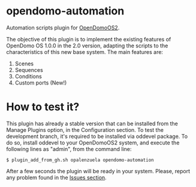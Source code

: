 opendomo-automation
===================

Automation scripts plugin for [OpenDomoOS2](https://github.com/opalenzuela/opendomo).

The objective of this plugin is to implement the existing features of OpenDomo OS 1.0.0 in the 2.0 version, adapting the scripts to the characteristics of this new base system. The main features are:

1. Scenes
2. Sequences
3. Conditions
4. Custom ports (New!)

How to test it?
===============

This plugin has already a stable version that can be installed from the Manage Plugins option, in the Configuration section. To test the development branch, it's required to be installed via oddevel package. To do so, install oddevel to your OpenDomoOS2 system, and execute the following lines as "admin", from the command line:

    $ plugin_add_from_gh.sh opalenzuela opendomo-automation
    
After a few seconds the plugin will be ready in your system. Please, report any problem found in the [Issues section](https://github.com/opalenzuela/opendomo-automation/issues).
